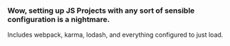 ### Wow, setting up JS Projects with any sort of sensible configuration is a nightmare.

Includes webpack, karma, lodash, and everything configured to just load.
